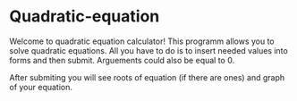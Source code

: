 # Quadratic-equation

Welcome to quadratic equation calculator!
This programm allows you to solve quadratic equations.
All you have to do is to insert needed values into forms and then submit.
Arguements could also be equal to 0.

After submiting you will see roots of equation (if there are ones) and graph of your equation.
